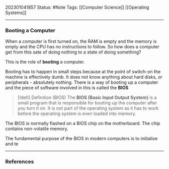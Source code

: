 202301041857
Status: #Note
Tags: [[Computer Science]] [[Operating Systems]]

___

### Booting a Computer

When a computer is first turned on, the RAM is empty and the memory is empty and the CPU has no instructions to follow. So how does a computer get from this sate of doing nothing to a state of doing something?

This is the role of **booting** a computer.

Booting has to happen in small steps because at the point of switch-on the machine is effectively dumb. It does not know anything about hard disks, or peripherals - absolutely nothing. There is a way of booting up a computer and the piece of software involved in this is called the **BIOS**

>[!defi] Definition (BIOS)
>The **BIOS (Basic Input Output System)** is a small program that is responsible for booting up the computer after you turn it on. It is not part of the operating system as it has to work before the operating system is even loaded into memory.

The BIOS is normally flashed on a BIOS chip on the motherboard. The chip contains non-volatile memory.

The fundamental purpose of the BIOS in modern computers is to initialise and te


___
### References
